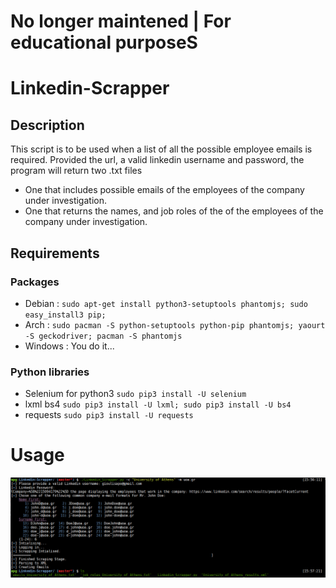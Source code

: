 # No longer maintened | For educational purposeS
# Linkedin-Scrapper
## Description
This script is to be used when a list of all the possible employee emails is required. Provided the url, a valid linkedin username and password, the program will return two .txt files
* One that includes possible emails of the employees of the company under investigation.
* One that returns the names, and job roles of the of the employees of the company under investigation.
## Requirements
### Packages
* Debian  : `sudo apt-get install python3-setuptools phantomjs; sudo easy_install3 pip;`
* Arch  : `sudo pacman -S python-setuptools python-pip phantomjs; yaourt -S geckodriver; pacman -S phantomjs`
* Windows : You do it...
### Python libraries
* Selenium for python3
`sudo pip3 install -U selenium`
* lxml bs4
`sudo pip3 install -U lxml; sudo pip3 install -U bs4`
* requests
`sudo pip3 install -U requests`
# Usage
![alt text](screenshots/Sample_Execution.png "Description goes here")
